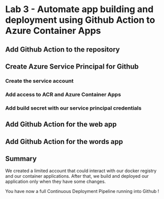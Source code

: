 # Lab 3 - Automate app building and deployment using Github Action to Azure Container Apps

## Add Github Action to the repository

## Create Azure Service Principal for Github
### Create the service account
### Add access to ACR and Azure Container Apps
### Add build secret with our service principal credentials

## Add Github Action for the web app

## Add Github Action for the words app

## Summary

We created a limited account that could interact with our docker registry and our container applications. 
After that, we build and deployed our application only when they have some changes.

You have now a full Continuous Deployment Pipeline running into Github !